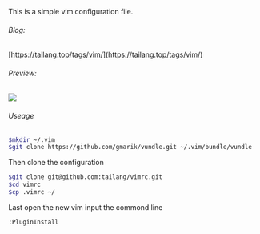 This is a simple vim configuration file.  
###### Blog:
[https://tailang.top/tags/vim/](https://tailang.top/tags/vim/)

###### Preview:  
![](http://ww1.sinaimg.cn/large/bf0b41c3gw1e9pk4w8bbrj20zd0jqdit.jpg)  

###### Useage
```bash
$mkdir ~/.vim
$git clone https://github.com/gmarik/vundle.git ~/.vim/bundle/vundle
```
Then clone the configuration
```bash
$git clone git@github.com:tailang/vimrc.git
$cd vimrc
$cp .vimrc ~/
```
Last open the new vim input the commond line 
```
:PluginInstall
````

